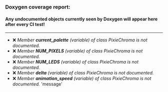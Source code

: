 ### Doxygen coverage report: 
#### Any undocumented objects currently seen by Doxygen will appear here after every CI test!
---------------------------------------------------------
- :x: *Member ***current_palette*** (variable) of class PixieChroma is not documented.*
- :x: *Member ***NUM_PIXELS*** (variable) of class PixieChroma is not documented.*
- :x: *Member ***NUM_LEDS*** (variable) of class PixieChroma is not documented.*
- :x: *Member ***delta*** (variable) of class PixieChroma is not documented.*
- :x: *Member ***animation_speed*** (variable) of class PixieChroma is not documented.*
  'message'